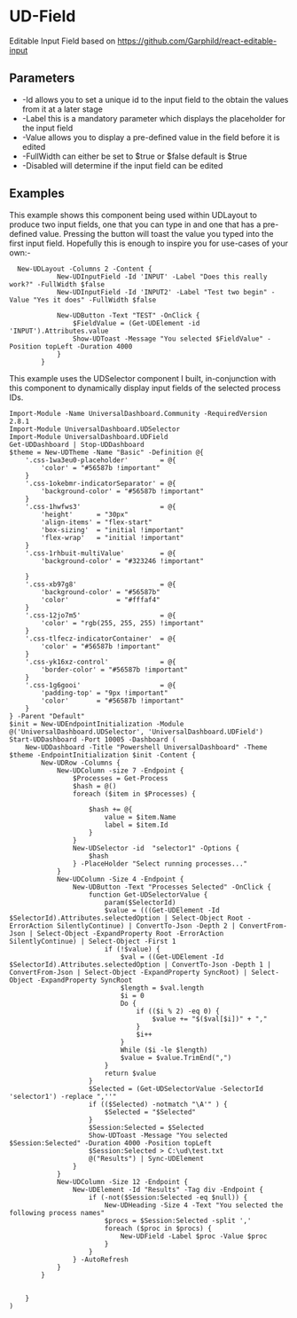 # UD-Field
Editable Input Field based on https://github.com/Garphild/react-editable-input

## Parameters
* -Id allows you to set a unique id to the input field to the obtain the values from it at a later stage
* -Label this is a mandatory parameter which displays the placeholder for the input field
* -Value allows you to display a pre-defined value in the field before it is edited
* -FullWidth can either be set to $true or $false default is $true
* -Disabled will determine if the input field can be edited

## Examples
This example shows this component being used within UDLayout to produce two input fields, one that you can type in and
one that has a pre-defined value.  Pressing the button will toast the value you typed into the first input field. Hopefully this is enough to inspire you for use-cases of your own:-
```
  New-UDLayout -Columns 2 -Content {
            New-UDInputField -Id 'INPUT' -Label "Does this really work?" -FullWidth $false
            New-UDInputField -Id 'INPUT2' -Label "Test two begin" -Value "Yes it does" -FullWidth $false
      
            New-UDButton -Text "TEST" -OnClick {
                $FieldValue = (Get-UDElement -id 'INPUT').Attributes.value
                Show-UDToast -Message "You selected $FieldValue" -Position topLeft -Duration 4000
            }
        }
```


This example uses the UDSelector component I built, in-conjunction with this component to dynamically display input fields of
the selected process IDs.

```
Import-Module -Name UniversalDashboard.Community -RequiredVersion 2.8.1
Import-Module UniversalDashboard.UDSelector
Import-Module UniversalDashboard.UDField
Get-UDDashboard | Stop-UDDashboard
$theme = New-UDTheme -Name "Basic" -Definition @{
    '.css-1wa3eu0-placeholder'        = @{
        'color' = "#56587b !important"
    }
    '.css-1okebmr-indicatorSeparator' = @{
        'background-color' = "#56587b !important"
    }
    '.css-1hwfws3'                    = @{
        'height'      = "30px"
        'align-items' = "flex-start"
        'box-sizing'  = "initial !important"
        'flex-wrap'   = "initial !important"
    }
    '.css-1rhbuit-multiValue'         = @{
        'background-color' = "#323246 !important"

    }
    '.css-xb97g8'                     = @{
        'background-color' = "#56587b"
        'color'            = "#fffaf4"
    }
    '.css-12jo7m5'                    = @{
        'color' = "rgb(255, 255, 255) !important"
    }
    '.css-tlfecz-indicatorContainer'  = @{
        'color' = "#56587b !important"
    }
    '.css-yk16xz-control'             = @{
        'border-color' = "#56587b !important"
    }
    '.css-1g6gooi'                    = @{
        'padding-top' = "9px !important"
        'color'       = "#56587b !important"
    }
} -Parent "Default"
$init = New-UDEndpointInitialization -Module @('UniversalDashboard.UDSelector', 'UniversalDashboard.UDField')
Start-UDDashboard -Port 10005 -Dashboard (
    New-UDDashboard -Title "Powershell UniversalDashboard" -Theme $theme -EndpointInitialization $init -Content {
        New-UDRow -Columns {
            New-UDColumn -size 7 -Endpoint {
                $Processes = Get-Process
                $hash = @()
                foreach ($item in $Processes) {

                    $hash += @{
                        value = $item.Name
                        label = $item.Id
                    }
                }
                New-UDSelector -id  "selector1" -Options {
                    $hash
                } -PlaceHolder "Select running processes..."
            }
            New-UDColumn -Size 4 -Endpoint {
                New-UDButton -Text "Processes Selected" -OnClick {
                    function Get-UDSelectorValue {
                        param($SelectorId)
                        $value = (((Get-UDElement -Id $SelectorId).Attributes.selectedOption | Select-Object Root -ErrorAction SilentlyContinue) | ConvertTo-Json -Depth 2 | ConvertFrom-Json | Select-Object -ExpandProperty Root -ErrorAction SilentlyContinue) | Select-Object -First 1
                        if (!$value) {
                            $val = ((Get-UDElement -Id $SelectorId).Attributes.selectedOption | ConvertTo-Json -Depth 1 | ConvertFrom-Json | Select-Object -ExpandProperty SyncRoot) | Select-Object -ExpandProperty SyncRoot
                            $length = $val.length
                            $i = 0
                            Do {
                                if (($i % 2) -eq 0) {
                                    $value += "$($val[$i])" + ","
                                }
                                $i++
                            }
                            While ($i -le $length)
                            $value = $value.TrimEnd(",")
                        }
                        return $value
                    }
                    $Selected = (Get-UDSelectorValue -SelectorId 'selector1') -replace ",''"
                    if (($Selected) -notmatch "\A'" ) {
                        $Selected = "$Selected"
                    }
                    $Session:Selected = $Selected
                    Show-UDToast -Message "You selected $Session:Selected" -Duration 4000 -Position topLeft
                    $Session:Selected > C:\ud\test.txt
                    @("Results") | Sync-UDElement
                }
            }
            New-UDColumn -Size 12 -Endpoint {
                New-UDElement -Id "Results" -Tag div -Endpoint {
                    if (-not($Session:Selected -eq $null)) {
                        New-UDHeading -Size 4 -Text "You selected the following process names"
                        $procs = $Session:Selected -split ','
                        foreach ($proc in $procs) {
                            New-UDField -Label $proc -Value $proc
                        }
                    }
                } -AutoRefresh
            }
        }


    }
)

```
